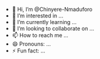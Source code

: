 - 👋 Hi, I’m @Chinyere-Nmaduforo
- 👀 I’m interested in ...
- 🌱 I’m currently learning ...
- 💞️ I’m looking to collaborate on ...
- 📫 How to reach me ...
- 😄 Pronouns: ...
- ⚡ Fun fact: ...

<!---
Chinyere-Nmaduforo/Chinyere-Nmaduforo is a ✨ special ✨ repository because its `README.md` (this file) appears on your GitHub profile.
You can click the Preview link to take a look at your changes.
--->
